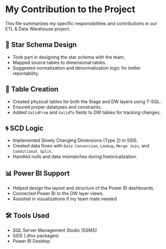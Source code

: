# My Contribution to the Project

This file summarizes my specific responsibilities and contributions in our ETL & Data Warehouse project.

## 📐 Star Schema Design

- Took part in designing the star schema with the team.
- Mapped source tables to dimensional tables.
- Suggested normalization and denormalization logic for better reportability.

## 🧱 Table Creation

- Created physical tables for both the Stage and DW layers using T-SQL.
- Ensured proper datatypes and constraints.
- Added `ValidFrom` and `ValidTo` fields to DW tables for tracking changes.

## 🌀 SCD Logic

- Implemented Slowly Changing Dimensions (Type 2) in SSIS.
- Created data flows with `Data Conversion`, `Lookup`, `Merge Join`, and `Conditional Split`.
- Handled nulls and data mismatches during historicalization.

## 📊 Power BI Support

- Helped design the layout and structure of the Power BI dashboards.
- Connected Power BI to the DW layer views.
- Assisted in visualizations if my team mate needed

## 🛠️ Tools Used

- SQL Server Management Studio (SSMS)
- SSIS (.dtsx packages)
- Power BI Desktop
